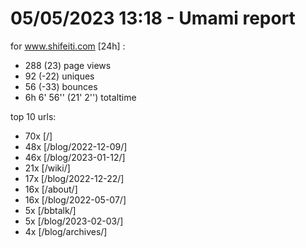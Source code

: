 # 05/05/2023 13:18 - Umami report
for www.shifeiti.com [24h] :

 - 288 (23) page views
 - 92 (-22) uniques
 - 56 (-33) bounces
 - 6h 6' 56'' (21' 2'') totaltime


top 10 urls:
 - 70x [/]
 - 48x [/blog/2022-12-09/]
 - 46x [/blog/2023-01-12/]
 - 21x [/wiki/]
 - 17x [/blog/2022-12-22/]
 - 16x [/about/]
 - 16x [/blog/2022-05-07/]
 - 5x [/bbtalk/]
 - 5x [/blog/2023-02-03/]
 - 4x [/blog/archives/]


